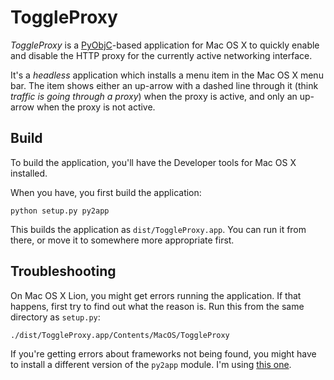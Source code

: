 # ToggleProxy

_ToggleProxy_ is a [PyObjC][pyobjc]-based application for Mac OS X to
quickly enable and disable the HTTP proxy for the currently active
networking interface.

It's a _headless_ application which installs a menu item in the Mac OS
X menu bar. The item shows either an up-arrow with a dashed line through it
(think _traffic is going through a proxy_) when the proxy is active, and
only an up-arrow when the proxy is not active.

## Build

To build the application, you'll have the Developer tools for Mac OS
X installed.

When you have, you first build the application:

	python setup.py py2app

This builds the application as `dist/ToggleProxy.app`. You can run it from
there, or move it to somewhere more appropriate first.

[pyobjc]: http://pyobjc.sourceforge.net/

## Troubleshooting

On Mac OS X Lion, you might get errors running the application. If that
happens, first try to find out what the reason is. Run this from the same
directory as `setup.py`:

	./dist/ToggleProxy.app/Contents/MacOS/ToggleProxy

If you're getting errors about frameworks not being found, you might have
to install a different version of the `py2app` module. I'm using [this
one][py2app].

[py2app]: https://bitbucket.org/ronaldoussoren/py2app
